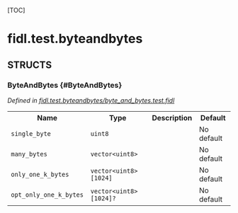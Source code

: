 [TOC]

# fidl.test.byteandbytes




## **STRUCTS**

### ByteAndBytes {#ByteAndBytes}
*Defined in [fidl.test.byteandbytes/byte_and_bytes.test.fidl](https://fuchsia.googlesource.com/fuchsia/+/HEAD/byte_and_bytes.test.fidl#3)*



<table>
    <tr><th>Name</th><th>Type</th><th>Description</th><th>Default</th></tr><tr id="ByteAndBytes.single_byte">
            <td><code>single_byte</code></td>
            <td>
                <code>uint8</code>
            </td>
            <td></td>
            <td>No default</td>
        </tr><tr id="ByteAndBytes.many_bytes">
            <td><code>many_bytes</code></td>
            <td>
                <code>vector&lt;uint8&gt;</code>
            </td>
            <td></td>
            <td>No default</td>
        </tr><tr id="ByteAndBytes.only_one_k_bytes">
            <td><code>only_one_k_bytes</code></td>
            <td>
                <code>vector&lt;uint8&gt;[1024]</code>
            </td>
            <td></td>
            <td>No default</td>
        </tr><tr id="ByteAndBytes.opt_only_one_k_bytes">
            <td><code>opt_only_one_k_bytes</code></td>
            <td>
                <code>vector&lt;uint8&gt;[1024]?</code>
            </td>
            <td></td>
            <td>No default</td>
        </tr>
</table>













